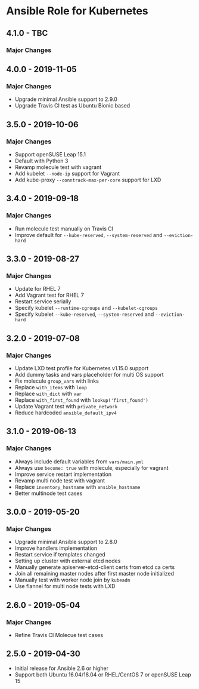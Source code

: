 # Ansible Role for Kubernetes

## 4.1.0 - TBC

### Major Changes

## 4.0.0 - 2019-11-05

### Major Changes

  - Upgrade minimal Ansible support to 2.9.0
  - Upgrade Travis CI test as Ubuntu Bionic based

## 3.5.0 - 2019-10-06

### Major Changes

  - Support openSUSE Leap 15.1
  - Default with Python 3
  - Revamp molecule test with vagrant
  - Add kubelet `--node-ip` support for Vagrant
  - Add kube-proxy `--conntrack-max-per-core` support for LXD

## 3.4.0 - 2019-09-18

### Major Changes

  - Run molecule test manually on Travis CI
  - Improve default for `--kube-reserved`, `--system-reserved` and `--eviction-hard`

## 3.3.0 - 2019-08-27

### Major Changes

  - Update for RHEL 7
  - Add Vagrant test for RHEL 7
  - Restart service serially
  - Specify kubelet `--runtime-cgroups` and `--kubelet-cgroups`
  - Specify kubelet `--kube-reserved`, `--system-reserved` and `--eviction-hard`

## 3.2.0 - 2019-07-08

### Major Changes

  - Update LXD test profile for Kubernetes v1.15.0 support
  - Add dummy tasks and vars placeholder for multi OS support
  - Fix molecule `group_vars` with links
  - Replace `with_items` with `loop`
  - Replace `with_dict` with `var`
  - Replace `with_first_found` with `lookup('first_found')`
  - Update Vagrant test with `private_network`
  - Reduce hardcoded `ansible_default_ipv4`

## 3.1.0 - 2019-06-13

### Major Changes

  - Always include default variables from `vars/main.yml`
  - Always use `become: true` with molecule, especially for vagrant
  - Improve service restart implementation
  - Revamp multi node test with vagrant
  - Replace `inventory_hostname` with `ansible_hostname`
  - Better multinode test cases

## 3.0.0 - 2019-05-20

### Major Changes

  - Upgrade minimal Ansible support to 2.8.0
  - Improve handlers implementation
  - Restart service if templates changed
  - Setting up cluster with external etcd nodes
  - Manually generate apiserver-etcd-client certs from etcd ca certs
  - Join all remaining master nodes after first master node initialized
  - Manually test with worker node join by `kubeadm`
  - Use flannel for multi node tests with LXD

## 2.6.0 - 2019-05-04

### Major Changes

  - Refine Travis CI Molecue test cases

## 2.5.0 - 2019-04-30

  - Initial release for Ansible 2.6 or higher
  - Support both Ubuntu 16.04/18.04 or RHEL/CentOS 7 or openSUSE Leap 15
